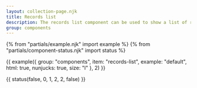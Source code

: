 ```yaml
---
layout: collection-page.njk
title: Records list
description: The records list component can be used to show a list of related or interesting records.
group: components
---
```


{% from "partials/example.njk" import example %}
{% from "partials/component-status.njk" import status %}

{{ example({ group: "components", item: "records-list", example: "default", html: true, nunjucks: true, size: "l" }, 2) }}

{{ status(false, 0, 1, 2, 2, false) }}

